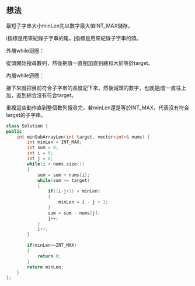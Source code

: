 ## 想法
最短子字串大小minLen先以數字最大值INT_MAX儲存。

i指標是用來紀錄子字串的尾，j指標是用來紀錄子字串的頭。

外層while迴圈：

從頭開始搜尋數列，然後把值一直相加直到總和大於等於target。

內層while迴圈：

接下來就把目前符合子字串的長度記下來，然後減頭的數字，也就是j會一直往上加，直到綜合沒有符合target。

重複這些動作直到整個數列搜尋完，若minLen還是等於INT_MAX，代表沒有符合target的子字串。


```CPP
class Solution {
public:
    int minSubArrayLen(int target, vector<int>& nums) {
        int minLen = INT_MAX;
        int sum = 0;
        int i = 0;
        int j = 0;
        while(i < nums.size())
        {
            sum = sum + nums[i];
            while(sum >= target)
            {
                if((i-j+1) < minLen)
                {
                    minLen = i - j + 1;
                }
                sum = sum - nums[j];
                j++;
            }
            i++;
        }      

        if(minLen==INT_MAX)
        {
            return 0;
        }
        return minLen;
    }
};
```
